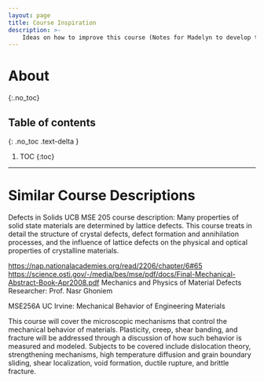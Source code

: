 ```yaml
---
layout: page
title: Course Inspiration
description: >-
    Ideas on how to improve this course (Notes for Madelyn to develop the syllabus further)
---
```


# About
{:.no_toc}

## Table of contents
{: .no_toc .text-delta }

1. TOC
{:toc}

---

# Similar Course Descriptions
Defects in Solids UCB MSE 205 course description:
Many properties of solid state materials are determined by lattice defects. This course treats in detail the structure of crystal defects, defect formation and annihilation processes, and the influence of lattice defects on the physical and optical properties of crystalline materials.

https://nap.nationalacademies.org/read/2206/chapter/6#65
https://science.osti.gov/-/media/bes/mse/pdf/docs/Final-Mechanical-Abstract-Book-Apr2008.pdf
Mechanics and Physics of Material Defects
Researcher: Prof. Nasr Ghoniem


MSE256A UC Irvine: Mechanical Behavior of Engineering Materials

 This course will cover the microscopic mechanisms that control the mechanical behavior of materials. Plasticity, creep, shear banding, and fracture will be addressed through a discussion of how such behavior is measured and modeled. Subjects to be covered include dislocation theory, strengthening mechanisms, high temperature diffusion and grain boundary sliding, shear localization, void formation, ductile rupture, and brittle fracture.
